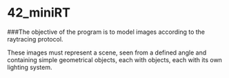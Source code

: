 # 42_miniRT

###The objective of the program is to model images according to the raytracing protocol.

These images must represent a scene, seen from a defined angle and containing simple 
geometrical objects, each with objects, each with its own lighting system.
